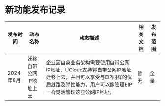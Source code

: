 # 新功能发布记录

| 发布时间 | 动态名称 | 动态描述 | 相关文档 | 发布范围 | 
| -- | -- | -- | -- | -- |
| 2024年8月	| 迁移自带公网IP地址上云	| 企业因自身业务架构需要使用自带公网IP地址，UCloud支持将自带公网IP地址迁移上云，并且可以享受与EIP同样的优质线路及弹性能力，用户可以像管理EIP一样灵活管理这些公网IP地址。 | 暂无 | 全量 |
